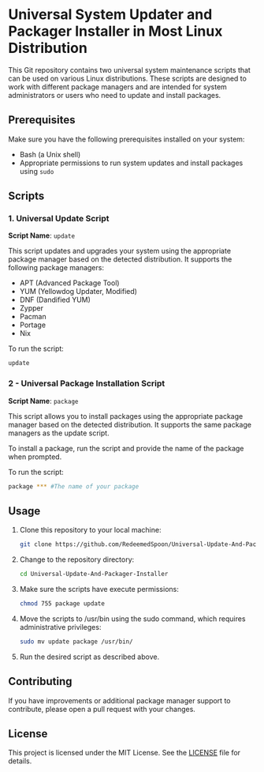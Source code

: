 # Universal System Updater and Packager Installer in Most Linux Distribution

This Git repository contains two universal system maintenance scripts that can be used on various Linux distributions. These scripts are designed to work with different package managers and are intended for system administrators or users who need to update and install packages.

## Prerequisites

Make sure you have the following prerequisites installed on your system:

- Bash (a Unix shell)
- Appropriate permissions to run system updates and install packages using `sudo`

## Scripts

### 1. Universal Update Script

**Script Name**: `update`

This script updates and upgrades your system using the appropriate package manager based on the detected distribution. It supports the following package managers:

- APT (Advanced Package Tool)
- YUM (Yellowdog Updater, Modified)
- DNF (Dandified YUM)
- Zypper
- Pacman
- Portage
- Nix

To run the script:

```bash
update
```

### 2 - Universal Package Installation Script

**Script Name**: `package`

This script allows you to install packages using the appropriate package manager based on the detected distribution. It supports the same package managers as the update script.

To install a package, run the script and provide the name of the package when prompted.

To run the script:

```bash
package *** #The name of your package
```

## Usage

1. Clone this repository to your local machine:

   ```bash
   git clone https://github.com/RedeemedSpoon/Universal-Update-And-Packager-Installer.git
   ```

2. Change to the repository directory:

   ```bash
   cd Universal-Update-And-Packager-Installer
   ```

3. Make sure the scripts have execute permissions:

   ```bash
   chmod 755 package update
   ```

4. Move the scripts to /usr/bin using the sudo command, which requires administrative privileges:

   ```bash
   sudo mv update package /usr/bin/
   ```
5. Run the desired script as described above.

## Contributing

If you have improvements or additional package manager support to contribute, please open a pull request with your changes.

## License

This project is licensed under the MIT License. See the [LICENSE](LICENSE) file for details.
